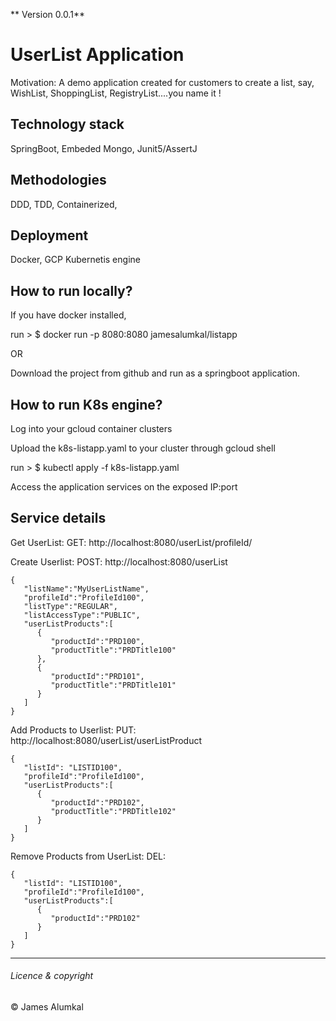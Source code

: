 ** Version 0.0.1**

# UserList Application
Motivation: A demo application created for customers to create a list, say, WishList, ShoppingList, RegistryList....you name it !


## Technology stack
SpringBoot, Embeded Mongo, Junit5/AssertJ

## Methodologies
DDD, TDD, Containerized, 

## Deployment
Docker, GCP Kubernetis engine 

## How to run locally?

If you have docker installed, 

run >  $ docker run -p 8080:8080 jamesalumkal/listapp

OR 

Download the project from github and run as a springboot application.

## How to run K8s engine?
Log into your gcloud container clusters

Upload the k8s-listapp.yaml to your cluster through gcloud shell

run > $ kubectl apply -f k8s-listapp.yaml

Access the application services on the exposed IP:port


## Service details

Get UserList: GET: http://localhost:8080/userList/profileId/<ProfileId>

Create Userlist: POST: http://localhost:8080/userList
```
{
   "listName":"MyUserListName",
   "profileId":"ProfileId100",
   "listType":"REGULAR",
   "listAccessType":"PUBLIC",
   "userListProducts":[
      {
         "productId":"PRD100",
         "productTitle":"PRDTitle100"
      },
      {
         "productId":"PRD101",
         "productTitle":"PRDTitle101"
      }
   ]
} 
```

Add Products to Userlist: PUT: http://localhost:8080/userList/userListProduct
```
{
   "listId": "LISTID100",
   "profileId":"ProfileId100",
   "userListProducts":[
      {
         "productId":"PRD102",
         "productTitle":"PRDTitle102"
      }
   ]
}
```


Remove Products from UserList: DEL: 
```
{
   "listId": "LISTID100",
   "profileId":"ProfileId100",
   "userListProducts":[
      {
         "productId":"PRD102"
      }
   ]
}
```







---
###### Licence & copyright
© James Alumkal
